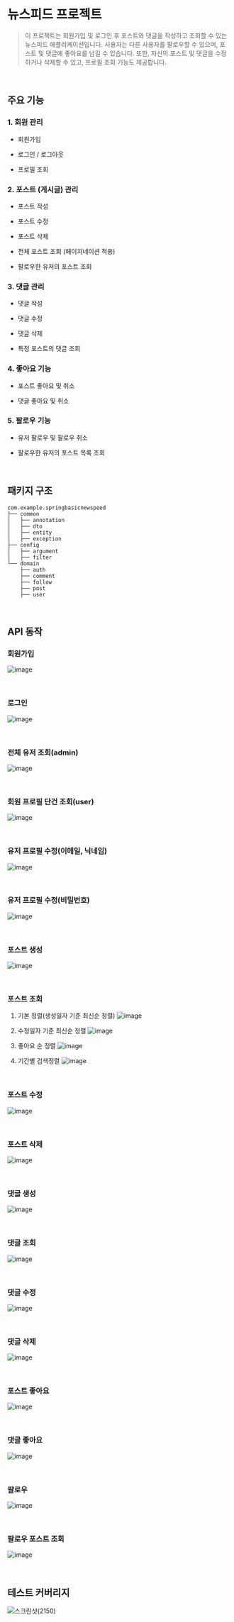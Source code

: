 # 뉴스피드 프로젝트
> 이 프로젝트는 회원가입 및 로그인 후 포스트와 댓글을 작성하고 조회할 수 있는 뉴스피드 애플리케이션입니다. 사용자는 다른 사용자를 팔로우할 수 있으며, 포스트 및 댓글에 좋아요를 남길 수 있습니다. 또한, 자신의 포스트 및 댓글을 수정하거나 삭제할 수 있고, 프로필 조회 기능도 제공합니다.

<br>

## 주요 기능

### 1. 회원 관리

- 회원가입

- 로그인 / 로그아웃

- 프로필 조회

### 2. 포스트 (게시글) 관리

- 포스트 작성

- 포스트 수정

- 포스트 삭제

- 전체 포스트 조회 (페이지네이션 적용)

- 팔로우한 유저의 포스트 조회

### 3. 댓글 관리

- 댓글 작성

- 댓글 수정

- 댓글 삭제

- 특정 포스트의 댓글 조회

### 4. 좋아요 기능

- 포스트 좋아요 및 취소

- 댓글 좋아요 및 취소

### 5. 팔로우 기능

- 유저 팔로우 및 팔로우 취소

- 팔로우한 유저의 포스트 목록 조회



<br>

## 패키지 구조

```
com.example.springbasicnewspeed
├── common
│   ├── annotation
│   ├── dto
│   ├── entity
│   ├── exception
├── config
│   ├── argument
│   ├── filter
└── domain
    ├── auth
    ├── comment
    ├── follow
    ├── post
    ├── user
```

<br>

## API 동작 

### 회원가입

![image](https://github.com/user-attachments/assets/1ef89f89-8474-41bd-aa55-7e439027e6c1)

<br>

### 로그인

![image](https://github.com/user-attachments/assets/518d2970-df9d-4c27-9695-142dcc5ee87c)

<br>

### 전체 유저 조회(admin)
![image](https://github.com/user-attachments/assets/c05d2516-c070-4393-881a-9929d106b848)

<br>

### 회원 프로필 단건 조회(user)
![image](https://github.com/user-attachments/assets/35441f83-5b46-4eca-a637-53333d3d0845)

<br>

### 유저 프로필 수정(이메일, 닉네임)
![image](https://github.com/user-attachments/assets/38016111-081b-48d5-b3cf-245fddf8d498)

<br>

### 유저 프로필 수정(비밀번호)
![image](https://github.com/user-attachments/assets/6a3e16f8-8039-41e6-a0cc-0add4ec45235)

<br>

### 포스트 생성

![image](https://github.com/user-attachments/assets/5026bb73-91b9-4599-82b7-84dc23f1dc84)

<br>

### 포스트 조회

1. 기본 정렬(생성일자 기준 최신순 정렬)
![image](https://github.com/user-attachments/assets/fb9a0f0b-fb8b-46f7-8c4a-24d601110a21)

2. 수정일자 기준 최신순 정렬
![image](https://github.com/user-attachments/assets/e0d17d40-f944-4f27-9f9c-6681ad6a9e12)

3. 좋아요 순 정렬
![image](https://github.com/user-attachments/assets/1fc542e5-6c57-4d99-83ab-2d4dd493eecd)

4. 기간별 검색정렬
![image](https://github.com/user-attachments/assets/95394fc0-f08b-49ed-a6b3-b8fd86a5cafa)


<br>

### 포스트 수정

![image](https://github.com/user-attachments/assets/95daa742-089e-4575-93bd-70fdd9e3ce1f)


<br>


### 포스트 삭제


![image](https://github.com/user-attachments/assets/3d8de07e-4f88-45f9-94b1-1716b1f7a511)

<br>

### 댓글 생성

![image](https://github.com/user-attachments/assets/138029a5-d527-4576-b23f-8d81c5c9b1e2)


<br>

### 댓글 조회

![image](https://github.com/user-attachments/assets/f65f1238-983b-4692-9509-e494c4a16e73)

<br>

### 댓글 수정

![image](https://github.com/user-attachments/assets/af29563e-ad3a-476a-af10-dc30c24efe47)


<br>

### 댓글 삭제

![image](https://github.com/user-attachments/assets/26271a2d-7c4b-47ab-bd7b-940c68025ba1)


<br>

### 포스트 좋아요

![image](https://github.com/user-attachments/assets/5119842d-d503-4f93-8590-575044899e25)


<br>

### 댓글 좋아요

![image](https://github.com/user-attachments/assets/5bc65396-7c69-4112-83b5-e9846ded8f07)


<br>

### 팔로우

![image](https://github.com/user-attachments/assets/fe7cc507-e19f-433f-af62-e366729d435e)

<br>

### 팔로우 포스트 조회

![image](https://github.com/user-attachments/assets/c7fb844e-b0c4-45c9-afba-8e842b938d8f)


<br>

## 테스트 커버리지


![스크린샷(2150)](https://github.com/user-attachments/assets/ce3ff983-d409-40d2-9316-0ed85c6f551d)



